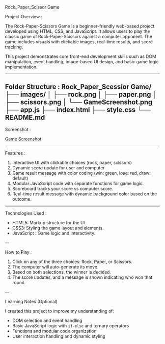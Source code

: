 Rock_Paper_Scissor Game

 Project Overview :

The Rock-Paper-Scissors Game is a beginner-friendly web-based project developed using HTML, CSS, and JavaScript. It allows users to play the classic game of Rock-Paper-Scissors against a computer opponent. The game includes  visuals with clickable images, real-time results, and score tracking.

This project demonstrates core front-end development skills such as DOM manipulation, event handling, image-based UI design, and basic game logic implementation.

---
 Folder Structure :
Rock_Paper_Scessior Game/
├── images/
│   ├── rock.png
│   ├── paper.png
│   ├── scissors.png
│   └── GameScreenshot.png
├── app.js
├── index.html
├── style.css
└── README.md
---

 Screenshot :

[Game Screenshot](images/GameScreenshots.png)

---

 Features :

1. Interactive UI with clickable choices (rock, paper, scissors)
2. Dynamic score update for user and computer
3. Game result message with color coding (win: green, lose: red, draw: default)
4. Modular JavaScript code with separate functions for game logic.
5. Scoreboard tracks your score vs computer score.
6. Real-time result message with dynamic background color based on the outcome.

----

 Technologies Used :

- HTML5: Markup structure for the UI.
- CSS3: Styling the game layout and elements.
- JavaScript : Game logic and interactivity.

--

 How to Play :

1. Click on any of the three choices: Rock, Paper, or Scissors.
2. The computer will auto-generate its move.
3. Based on both selections, the winner is decided.
4. The score updates, and a message is shown indicating who won that round.

--

 Learning Notes (Optional)

I created this project to improve my understanding of:

- DOM selection and event handling
- Basic JavaScript logic with `if-else` and ternary operators
- Functions and modular code organization
- User interaction handling and dynamic styling
